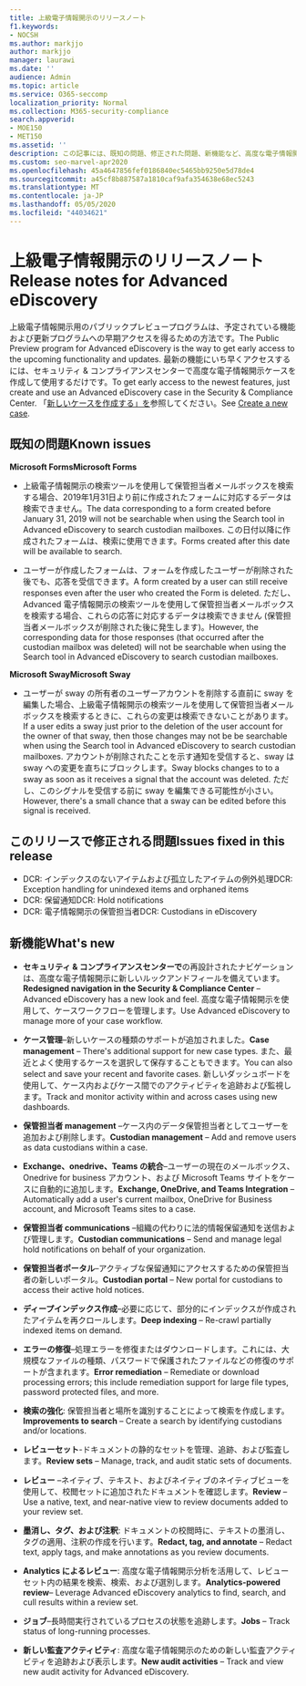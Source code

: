 ```yaml
---
title: 上級電子情報開示のリリースノート
f1.keywords:
- NOCSH
ms.author: markjjo
author: markjjo
manager: laurawi
ms.date: ''
audience: Admin
ms.topic: article
ms.service: O365-seccomp
localization_priority: Normal
ms.collection: M365-security-compliance
search.appverid:
- MOE150
- MET150
ms.assetid: ''
description: この記事には、既知の問題、修正された問題、新機能など、高度な電子情報開示のリリースノートが記載されています。
ms.custom: seo-marvel-apr2020
ms.openlocfilehash: 45a4647856fef0186840ec5465bb9250e5d78de4
ms.sourcegitcommit: a45cf8b887587a1810caf9afa354638e68ec5243
ms.translationtype: MT
ms.contentlocale: ja-JP
ms.lasthandoff: 05/05/2020
ms.locfileid: "44034621"
---
```

# <a name="release-notes-for-advanced-ediscovery"></a><span data-ttu-id="bb3f6-103">上級電子情報開示のリリースノート</span><span class="sxs-lookup"><span data-stu-id="bb3f6-103">Release notes for Advanced eDiscovery</span></span>

<span data-ttu-id="bb3f6-104">上級電子情報開示用のパブリックプレビュープログラムは、予定されている機能および更新プログラムへの早期アクセスを得るための方法です。</span><span class="sxs-lookup"><span data-stu-id="bb3f6-104">The Public Preview program for Advanced eDiscovery is the way to get early access to the upcoming functionality and updates.</span></span> <span data-ttu-id="bb3f6-105">最新の機能にいち早くアクセスするには、セキュリティ & コンプライアンスセンターで高度な電子情報開示ケースを作成して使用するだけです。</span><span class="sxs-lookup"><span data-stu-id="bb3f6-105">To get early access to the newest features, just create and use an Advanced eDiscovery case in the Security & Compliance Center.</span></span> <span data-ttu-id="bb3f6-106">「[新しいケースを作成する」を](create-new-ediscovery-case.md)参照してください。</span><span class="sxs-lookup"><span data-stu-id="bb3f6-106">See [Create a new case](create-new-ediscovery-case.md).</span></span>

## <a name="known-issues"></a><span data-ttu-id="bb3f6-107">既知の問題</span><span class="sxs-lookup"><span data-stu-id="bb3f6-107">Known issues</span></span>

<span data-ttu-id="bb3f6-108">**Microsoft Forms**</span><span class="sxs-lookup"><span data-stu-id="bb3f6-108">**Microsoft Forms**</span></span>

- <span data-ttu-id="bb3f6-109">上級電子情報開示の検索ツールを使用して保管担当者メールボックスを検索する場合、2019年1月31日より前に作成されたフォームに対応するデータは検索できません。</span><span class="sxs-lookup"><span data-stu-id="bb3f6-109">The data corresponding to a form created before January 31, 2019 will not be searchable when using the Search tool in Advanced eDiscovery to search custodian mailboxes.</span></span> <span data-ttu-id="bb3f6-110">この日付以降に作成されたフォームは、検索に使用できます。</span><span class="sxs-lookup"><span data-stu-id="bb3f6-110">Forms created after this date will be available to search.</span></span>

- <span data-ttu-id="bb3f6-111">ユーザーが作成したフォームは、フォームを作成したユーザーが削除された後でも、応答を受信できます。</span><span class="sxs-lookup"><span data-stu-id="bb3f6-111">A form created by a user can still receive responses even after the user who created the Form is deleted.</span></span> <span data-ttu-id="bb3f6-112">ただし、Advanced 電子情報開示の検索ツールを使用して保管担当者メールボックスを検索する場合、これらの応答に対応するデータは検索できません (保管担当者メールボックスが削除された後に発生します)。</span><span class="sxs-lookup"><span data-stu-id="bb3f6-112">However, the corresponding data for those responses (that occurred after the custodian mailbox was deleted) will not be searchable when using the Search tool in Advanced eDiscovery to search custodian mailboxes.</span></span>
 
<span data-ttu-id="bb3f6-113">**Microsoft Sway**</span><span class="sxs-lookup"><span data-stu-id="bb3f6-113">**Microsoft Sway**</span></span>

- <span data-ttu-id="bb3f6-114">ユーザーが sway の所有者のユーザーアカウントを削除する直前に sway を編集した場合、上級電子情報開示の検索ツールを使用して保管担当者メールボックスを検索するときに、これらの変更は検索できないことがあります。</span><span class="sxs-lookup"><span data-stu-id="bb3f6-114">If a user edits a sway just prior to the deletion of the user account for the owner of that sway, then those changes may not be be searchable when using the Search tool in Advanced eDiscovery to search custodian mailboxes.</span></span> <span data-ttu-id="bb3f6-115">アカウントが削除されたことを示す通知を受信すると、sway は sway への変更を直ちにブロックします。</span><span class="sxs-lookup"><span data-stu-id="bb3f6-115">Sway blocks changes to to a sway as soon as it receives a signal that the account was deleted.</span></span> <span data-ttu-id="bb3f6-116">ただし、このシグナルを受信する前に sway を編集できる可能性が小さい。</span><span class="sxs-lookup"><span data-stu-id="bb3f6-116">However, there's a small chance that a sway can be edited before this signal is received.</span></span>

## <a name="issues-fixed-in-this-release"></a><span data-ttu-id="bb3f6-117">このリリースで修正される問題</span><span class="sxs-lookup"><span data-stu-id="bb3f6-117">Issues fixed in this release</span></span>

- <span data-ttu-id="bb3f6-118">DCR: インデックスのないアイテムおよび孤立したアイテムの例外処理</span><span class="sxs-lookup"><span data-stu-id="bb3f6-118">DCR: Exception handling for unindexed items and orphaned items</span></span>
- <span data-ttu-id="bb3f6-119">DCR: 保留通知</span><span class="sxs-lookup"><span data-stu-id="bb3f6-119">DCR: Hold notifications</span></span>
- <span data-ttu-id="bb3f6-120">DCR: 電子情報開示の保管担当者</span><span class="sxs-lookup"><span data-stu-id="bb3f6-120">DCR: Custodians in eDiscovery</span></span>

## <a name="whats-new"></a><span data-ttu-id="bb3f6-121">新機能</span><span class="sxs-lookup"><span data-stu-id="bb3f6-121">What's new</span></span>

- <span data-ttu-id="bb3f6-122">**セキュリティ & コンプライアンスセンターで**の再設計されたナビゲーションは、高度な電子情報開示に新しいルックアンドフィールを備えています。</span><span class="sxs-lookup"><span data-stu-id="bb3f6-122">**Redesigned navigation in the Security & Compliance Center** – Advanced eDiscovery has a new look and feel.</span></span> <span data-ttu-id="bb3f6-123">高度な電子情報開示を使用して、ケースワークフローを管理します。</span><span class="sxs-lookup"><span data-stu-id="bb3f6-123">Use Advanced eDiscovery to manage more of your case workflow.</span></span>

- <span data-ttu-id="bb3f6-124">**ケース管理**–新しいケースの種類のサポートが追加されました。</span><span class="sxs-lookup"><span data-stu-id="bb3f6-124">**Case management** – There's additional support for new case types.</span></span> <span data-ttu-id="bb3f6-125">また、最近とよく使用するケースを選択して保存することもできます。</span><span class="sxs-lookup"><span data-stu-id="bb3f6-125">You can also select and save your recent and favorite cases.</span></span> <span data-ttu-id="bb3f6-126">新しいダッシュボードを使用して、ケース内およびケース間でのアクティビティを追跡および監視します。</span><span class="sxs-lookup"><span data-stu-id="bb3f6-126">Track and monitor activity within and across cases using new dashboards.</span></span>

- <span data-ttu-id="bb3f6-127">**保管担当者 management** –ケース内のデータ保管担当者としてユーザーを追加および削除します。</span><span class="sxs-lookup"><span data-stu-id="bb3f6-127">**Custodian management** – Add and remove users as data custodians within a case.</span></span>

- <span data-ttu-id="bb3f6-128">**Exchange、onedrive、Teams の統合**–ユーザーの現在のメールボックス、Onedrive for business アカウント、および Microsoft Teams サイトをケースに自動的に追加します。</span><span class="sxs-lookup"><span data-stu-id="bb3f6-128">**Exchange, OneDrive, and Teams Integration** – Automatically add a user's current mailbox, OneDrive for Business account, and Microsoft Teams sites to a case.</span></span> 

- <span data-ttu-id="bb3f6-129">**保管担当者 communications** –組織の代わりに法的情報保留通知を送信および管理します。</span><span class="sxs-lookup"><span data-stu-id="bb3f6-129">**Custodian communications** – Send and manage legal hold notifications on behalf of your organization.</span></span>

- <span data-ttu-id="bb3f6-130">**保管担当者ポータル**–アクティブな保留通知にアクセスするための保管担当者の新しいポータル。</span><span class="sxs-lookup"><span data-stu-id="bb3f6-130">**Custodian portal** – New portal for custodians to access their active hold notices.</span></span>

- <span data-ttu-id="bb3f6-131">**ディープインデックス作成**–必要に応じて、部分的にインデックスが作成されたアイテムを再クロールします。</span><span class="sxs-lookup"><span data-stu-id="bb3f6-131">**Deep indexing** – Re-crawl partially indexed items on demand.</span></span>

- <span data-ttu-id="bb3f6-132">**エラーの修復**–処理エラーを修復またはダウンロードします。これには、大規模なファイルの種類、パスワードで保護されたファイルなどの修復のサポートが含まれます。</span><span class="sxs-lookup"><span data-stu-id="bb3f6-132">**Error remediation** – Remediate or download processing errors; this include remediation support for large file types, password protected files, and more.</span></span> 

- <span data-ttu-id="bb3f6-133">**検索の強化**: 保管担当者と場所を識別することによって検索を作成します。</span><span class="sxs-lookup"><span data-stu-id="bb3f6-133">**Improvements to search** – Create a search by identifying custodians and/or locations.</span></span>

- <span data-ttu-id="bb3f6-134">**レビューセット**-ドキュメントの静的なセットを管理、追跡、および監査します。</span><span class="sxs-lookup"><span data-stu-id="bb3f6-134">**Review sets** – Manage, track, and audit static sets of documents.</span></span>

- <span data-ttu-id="bb3f6-135">**レビュー** –ネイティブ、テキスト、およびネイティブのネイティブビューを使用して、校閲セットに追加されたドキュメントを確認します。</span><span class="sxs-lookup"><span data-stu-id="bb3f6-135">**Review** – Use a native, text, and near-native view to review documents added to your review set.</span></span>

- <span data-ttu-id="bb3f6-136">**墨消し、タグ、および注釈**: ドキュメントの校閲時に、テキストの墨消し、タグの適用、注釈の作成を行います。</span><span class="sxs-lookup"><span data-stu-id="bb3f6-136">**Redact, tag, and annotate** – Redact text, apply tags, and make annotations as you review documents.</span></span>
  
- <span data-ttu-id="bb3f6-137">**Analytics によるレビュー**: 高度な電子情報開示分析を活用して、レビューセット内の結果を検索、検索、および選別します。</span><span class="sxs-lookup"><span data-stu-id="bb3f6-137">**Analytics-powered review**– Leverage Advanced eDiscovery analytics to find, search, and cull results within a review set.</span></span>

- <span data-ttu-id="bb3f6-138">**ジョブ**–長時間実行されているプロセスの状態を追跡します。</span><span class="sxs-lookup"><span data-stu-id="bb3f6-138">**Jobs** – Track status of long-running processes.</span></span>

- <span data-ttu-id="bb3f6-139">**新しい監査アクティビティ**: 高度な電子情報開示のための新しい監査アクティビティを追跡および表示します。</span><span class="sxs-lookup"><span data-stu-id="bb3f6-139">**New audit activities** – Track and view new audit activity for Advanced eDiscovery.</span></span>
